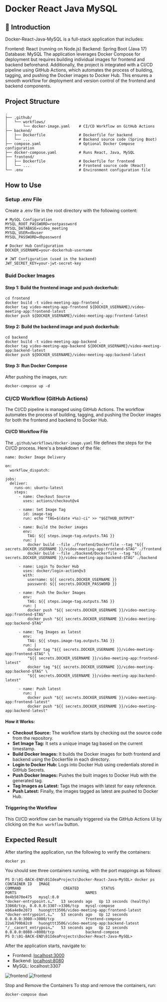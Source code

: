 # Docker React Java MySQL
## 📖 Introduction
Docker-React-Java-MySQL is a full-stack application that includes:

Frontend: React (running on Node.js)
Backend: Spring Boot (Java 17)
Database: MySQL
The application leverages Docker Compose for deployment but requires building individual images for frontend and backend beforehand. Additionally, the project is integrated with a CI/CD pipeline using GitHub Actions, which automates the process of building, tagging, and pushing the Docker images to Docker Hub. This ensures a smooth workflow for deployment and version control of the frontend and backend components.
## Project Structure
```
.
├── .github/
│   └── workflows/
│       └── docker-image.yaml    # CI/CD Workflow on GitHub Actions
├── backend/
│   ├── Dockerfile               # Dockerfile for backend
│   └── ...                      # Backend source code (Spring Boot)
├── compose.yaml                 # Optional Docker Compose configuration
├── docker-compose.yaml          # Runs React, Java, MySQL
├── frontend/
│   ├── Dockerfile               # Dockerfile for frontend
│   └── ...                      # Frontend source code (React)
└── .env                         # Environment configuration file
```
## How to Use
### Setup .env File
Create a .env file in the root directory with the following content:
```
# MySQL Configuration
MYSQL_ROOT_PASSWORD=rootpassword
MYSQL_DATABASE=video_meeting
MYSQL_USER=dbuser
MYSQL_PASSWORD=dbpassword

# Docker Hub Configuration
DOCKER_USERNAME=your-dockerhub-username

# JWT Configuration (used in the backend)
JWT_SECRET_KEY=your-jwt-secret-key
```
### Buid Docker Images
#### Step 1: Build the frontend image and push dockerhub:
```
cd frontend
docker build -t video-meeting-app-frontend .  
docker tag video-meeting-app-frontend ${DOCKER_USERNAME}/video-meeting-app:frontend-latest  
docker push ${DOCKER_USERNAME}/video-meeting-app:frontend-latest  
```
#### Step 2: Build the backend image and push dockerhub:
````
cd backend
docker build -t video-meeting-app-backend .  
docker tag video-meeting-app-backend ${DOCKER_USERNAME}/video-meeting-app:backend-latest  
docker push ${DOCKER_USERNAME}/video-meeting-app:backend-latest   
````
#### Step 3: Run Docker Compose
After pushing the images, run:

```
docker-compose up -d
```
### CI/CD Workflow (GitHub Actions)
The CI/CD pipeline is managed using GitHub Actions. The workflow automates the process of building, tagging, and pushing the Docker images for both the frontend and backend to Docker Hub.

#### CI/CD Workflow File
The `.github/workflows/docker-image.yaml` file defines the steps for the CI/CD process. Here's a breakdown of the file:
```
name: Docker Image Delivery

on:
  workflow_dispatch:

jobs:
  deliver:
    runs-on: ubuntu-latest
    steps:
      - name: Checkout Source
        uses: actions/checkout@v4

      - name: Set Image Tag
        id: image-tag
        run: echo "TAG=$(date +%s)-ci" >> "$GITHUB_OUTPUT"

      - name: Build the Docker images
        env:
          TAG: ${{ steps.image-tag.outputs.TAG }}
        run: |
          docker build --file ./frontend/Dockerfile --tag "${{ secrets.DOCKER_USERNAME }}/video-meeting-app:frontend-$TAG" ./frontend
          docker build --file ./backend/Dockerfile --tag "${{ secrets.DOCKER_USERNAME }}/video-meeting-app:backend-$TAG" ./backend

      - name: Login To Docker Hub
        uses: docker/login-action@v3
        with:
          username: ${{ secrets.DOCKER_USERNAME }}
          password: ${{ secrets.DOCKER_PASSWORD }}

      - name: Push the Docker Images
        env:
          TAG: ${{ steps.image-tag.outputs.TAG }}
        run: |
          docker push "${{ secrets.DOCKER_USERNAME }}/video-meeting-app:frontend-$TAG"
          docker push "${{ secrets.DOCKER_USERNAME }}/video-meeting-app:backend-$TAG"

      - name: Tag Images as latest
        env:
          TAG: ${{ steps.image-tag.outputs.TAG }}
        run: |
          docker tag "${{ secrets.DOCKER_USERNAME }}/video-meeting-app:frontend-$TAG" \
          "${{ secrets.DOCKER_USERNAME }}/video-meeting-app:frontend-latest"
          docker tag "${{ secrets.DOCKER_USERNAME }}/video-meeting-app:backend-$TAG" \
          "${{ secrets.DOCKER_USERNAME }}/video-meeting-app:backend-latest"

      - name: Push latest
        run: |
          docker push "${{ secrets.DOCKER_USERNAME }}/video-meeting-app:frontend-latest"
          docker push "${{ secrets.DOCKER_USERNAME }}/video-meeting-app:backend-latest"
```
#### How it Works:
- **Checkout Source:** The workflow starts by checking out the source code from the repository.
- **Set Image Tag:** It sets a unique image tag based on the current timestamp.
- **Build Docker Images:** It builds the Docker images for both frontend and backend using the Dockerfile in each directory.
- **Login to Docker Hub:** Logs into Docker Hub using credentials stored in GitHub Secrets.
- **Push Docker Images:** Pushes the built images to Docker Hub with the generated tag.
- **Tag Images as Latest:** Tags the images with latest for easy reference.
- **Push Latest:** Finally, the images tagged as latest are pushed to Docker Hub.
#### Triggering the Workflow
This CI/CD workflow can be manually triggered via the GitHub Actions UI by clicking on the `Run workflow` button.

## Expected Result
After starting the application, run the following to verify the containers:

```
docker ps
```
You should see three containers running, with the port mappings as follows:
```
PS D:\01-BACK-END\01IdeaProjects\Docker-React-Java-MySQL> docker ps
CONTAINER ID   IMAGE                                            COMMAND                   CREATED          STATUS                    PORTS                               NAMES
8e4b5870e475   mysql:8.0                                        "docker-entrypoint.s…"   13 seconds ago   Up 13 seconds (healthy)   33060/tcp, 0.0.0.0:3307->3306/tcp   mysql-compose
eb6a4e0e2073   huongttt3506/video-meeting-app:frontend-latest   "docker-entrypoint.s…"   53 seconds ago   Up 12 seconds             0.0.0.0:3000->3000/tcp              frontend-compose
22a6799b82c0   huongttt3506/video-meeting-app:backend-latest    "/__cacert_entrypoin…"   53 seconds ago   Up 12 seconds             0.0.0.0:8080->8080/tcp              backend-compose
PS D:\01-BACK-END\01IdeaProjects\Docker-React-Java-MySQL>
```
After the application starts, navigate to:
- Frontend: [localhost:3000](http://localhost:3000)
- Backend: [localhost:8080](http://localhost:8080)
- MySQL: localhost:3307

![frontend](docs\frontend.png)
![frontend](docs\backend.png)

Stop and Remove the Containers
To stop and remove the containers, run:

```docker-compose down```


